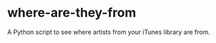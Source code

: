 where-are-they-from
===================

A Python script to see where artists from your iTunes library are from.
